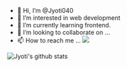- 👋 Hi, I’m @Jyoti040
- 👀 I’m interested in web development 
- 🌱 I’m currently learning frontend. 
- 💞️ I’m looking to collaborate on ...
- 📫 How to reach me ...
![](https://komarev.com/ghpvc/?username=Jyoti040&label=PROFILE+VIEWS)

![Jyoti's github stats](https://github-readme-stats.vercel.app/api?username=Jyoti040)

<!---
Jyoti040/Jyoti040 is a ✨ special ✨ repository because its `README.md` (this file) appears on your GitHub profile.
You can click the Preview link to take a look at your changes.
--->

